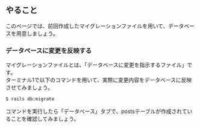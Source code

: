 ## やること
このページでは、前回作成したマイグレーションファイルを用いて、データベースを用意しましょう。

### データベースに変更を反映する
マイグレーションファイルとは、「データベースに変更を指示するファイル」です。  
ターミナル1で以下のコマンドを用いて、実際に変更内容をデータベースに反映させてみましょう。
```sh
$ rails db:migrate
```

コマンドを実行したら「データベース」タブで、postsテーブルが作成されていることを確認してみましょう。
